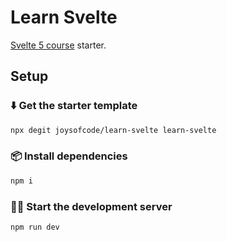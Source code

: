 # Learn Svelte

[Svelte 5 course](https://youtu.be/B2MhkPtBWs4) starter.

## Setup

### ⬇️ Get the starter template

```sh
npx degit joysofcode/learn-svelte learn-svelte
```

### 📦️ Install dependencies

```sh
npm i
```

### 🧑‍💻 Start the development server

```sh
npm run dev
```